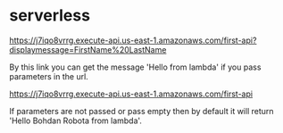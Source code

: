 # serverless

https://j7iqo8vrrg.execute-api.us-east-1.amazonaws.com/first-api?displaymessage=FirstName%20LastName

By this link you can get the message 'Hello <firstname> <lastname> from lambda' if you pass parameters in the url.

https://j7iqo8vrrg.execute-api.us-east-1.amazonaws.com/first-api

If parameters are not passed or pass empty then by default it will return 'Hello Bohdan Robota from lambda'.
